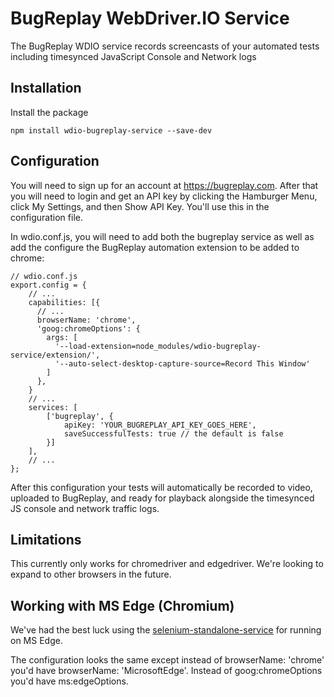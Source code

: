 # BugReplay WebDriver.IO Service
The BugReplay WDIO service records screencasts of your automated tests including timesynced JavaScript Console and Network logs
## Installation
Install the package

    npm install wdio-bugreplay-service --save-dev

## Configuration
You will need to sign up for an account at https://bugreplay.com. After that you will need to login and get an API key by clicking the Hamburger Menu, click My Settings, and then Show API Key. You'll use this in the configuration file.

In wdio.conf.js, you will need to add both the bugreplay service as well as add the configure the BugReplay automation extension to be added to chrome:

    // wdio.conf.js
    export.config = {
        // ...
        capabilities: [{
          // ...
          browserName: 'chrome',
          'goog:chromeOptions': {
            args: [
              '--load-extension=node_modules/wdio-bugreplay-service/extension/',
              '--auto-select-desktop-capture-source=Record This Window'
            ]
          },
        }
        // ...
        services: [
            ['bugreplay', {
                apiKey: 'YOUR_BUGREPLAY_API_KEY_GOES_HERE',
                saveSuccessfulTests: true // the default is false
            }]
        ],
        // ...
    };

After this configuration your tests will automatically be recorded to video, uploaded to BugReplay, and ready for playback alongside the timesynced JS console and network traffic logs.

## Limitations
This currently only works for chromedriver and edgedriver. We're looking to expand to other browsers in the future.

## Working with MS Edge (Chromium)
We've had the best luck using the [selenium-standalone-service](https://webdriver.io/docs/selenium-standalone-service.html) 
for running on MS Edge.

The configuration looks the same except instead of browserName: 'chrome' you'd have browserName: 'MicrosoftEdge'.
Instead of goog:chromeOptions you'd have ms:edgeOptions.
